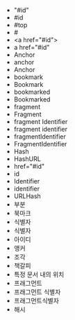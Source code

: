 ﻿- "#id"
- #id
- #top
- \#
- \<a href="#id">
- a href="#id"
- Anchor
- anchor
- Anchor
- bookmark
- Bookmark
- bookmarked
- Bookmarked
- fragment
- Fragment
- fragment Identifier
- fragment identifier
- fragmentIdentifier
- FragmentIdentifier
- Hash
- HashURL
- href="#id"
- id
- Identifier
- identifier
- URLHash
- 부분
- 북마크
- 식별자
- 식별자
- 아이디
- 앵커
- 조각
- 책갈피
- 특정 문서 내의 위치
- 프래그먼트
- 프래그먼트 식별자
- 프래그먼트식별자
- 해시
